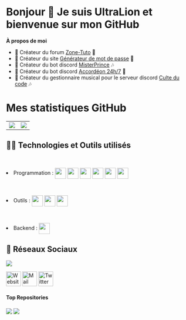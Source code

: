 <h1>Bonjour 👋 Je suis UltraLion et bienvenue sur mon GitHub</h1>

**À propos de moi**
- 💼 Créateur du forum [Zone-Tuto](https://zone-tuto.fr/) 👥
- 💼 Créateur du site [Générateur de mot de passe](https://generateur-de-mot-de-passe.eu) 🔐
- 🤖 Créateur du bot discord [MisterPrince](https://misterprince.net) 🎶
- 🤖 Créateur du bot discord [Accordéon 24h/7](https://accordeon-bot.xyz) 🎷
- 🤖 Créateur du gestionnaire musical pour le serveur discord [Culte du code](https://www.culte-du-code.fr) 🎶

# Mes statistiques GitHub
<table>
  <tr>
    <td align="center" style="padding=0;width=50%;">
      <img align="center" style="padding=0;" src="https://github-readme-stats.vercel.app/api?username=UltraLionfr&theme=dark&show_icons=true"/>
    </td>
    <td>
      <img align="center" style="padding=0;" src="https://github-readme-stats.vercel.app/api/top-langs/?username=UltraLionfr&layout=compact&theme=dark">
    </td>
  </tr>
</table>

## 👨‍💻 Technologies et Outils utilisés
<br>
<p>
    <li>Programmation : 
    <a href="https://developer.mozilla.org/fr/docs/Web/JavaScript" target="_blank"><img height="30"  align="center" src="https://cdn.ultralion.xyz/storage/img/js.png"></img></a>
    <a href="https://fr.wikipedia.org/wiki/C_(langage)" target="_blank"><img height="30"  align="center" src="https://cdn.ultralion.xyz/storage/img/c.png"></img></a>
    <a href="https://developer.mozilla.org/fr/docs/Web/HTML" target="_blank"><img height="30"  align="center" src="https://cdn.ultralion.xyz/storage/img/html5.png"></img></a>
    <a href="https://developer.mozilla.org/fr/docs/Web/CSS" target="_blank"><img height="30"  align="center" src="https://cdn.ultralion.xyz/storage/img/css3.png"></img></a>
    <a href="https://code.visualstudio.com" target="_blank"><img height="30"  align="center" src="https://cdn.ultralion.xyz/storage/img/vscode.png"></img></a>
    <a href="https://www.sublimetext.com" target="_blank"><img height="30"  align="center" src="https://cdn.ultralion.xyz/storage/img/sublimetext.png"></img></a>
  </p></li>
<br>
  <p>
    <li>Outils : 
    <a href="https://mremoteng.org/" target="_blank"><img height="30"  align="center" src="https://cdn.ultralion.xyz/storage/img/mRemoteNG.png"></img></a>
    <a href="https://winscp.net/eng/index.php" target="_blank"><img height="30"  align="center" src="https://cdn.ultralion.xyz/storage/img/winscp.png"></img></a>
    <a href="https://github.com" target="_blank"><img height="30"  align="center" src="https://cdn.ultralion.xyz/storage/img/github.png"></img></a>
      </p></li>
<br>
  <p>
    <li>Backend : 
    <a href="https://nodejs.org/en/" target="_blank"><img height="30"  align="center" src="https://cdn.ultralion.xyz/storage/img/nodejs.png"></img></a>
      </p></li>

## 🔗 Réseaux Sociaux
</div>
   <a href="https://discord.com/users/281113457833672706" target="_blank">
      <img src="https://lanyard-profile-readme.vercel.app/api/281113457833672706">
   </a>
</div>
<p>
<a href="https://ultralion.xyz" title="Website"><img alt="Website" width="40px" src="https://cdn.ultralion.xyz/storage/img/website.png" /></a>
<a href="mailto:ultralionfr@gmail.com?subject=[GitHub]%20Contact%20for%20..." title="Mail"><img alt="Mail" width="40px" src="https://cdn.ultralion.xyz/storage/img/mail.png" /></a>
<a href="https://www.twitter.com/UltraLion__" title="Twitter"><img alt="Twitter" width="40px" src="https://cdn.ultralion.xyz/storage/img/twitter.png" /></a>
</p>

#### Top Repositories

<a href="https://github.com/UltraLionfr/Script-Installation-NodeJS"><img align="center" src="https://github-readme-stats.vercel.app/api/pin/?username=UltraLionfr&repo=Script-Installation-NodeJS&theme=dark"/></a>
<a href="https://github.com/UltraLionfr/Linkvertise-Bypass"><img align="center" src="https://github-readme-stats.vercel.app/api/pin/?username=UltraLionfr&repo=Linkvertise-Bypass&theme=dark"/></a>
